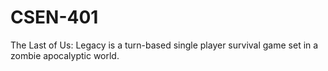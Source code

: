 # CSEN-401

The Last of Us: Legacy is a turn-based single player survival game set in a zombie apocalyptic world.
